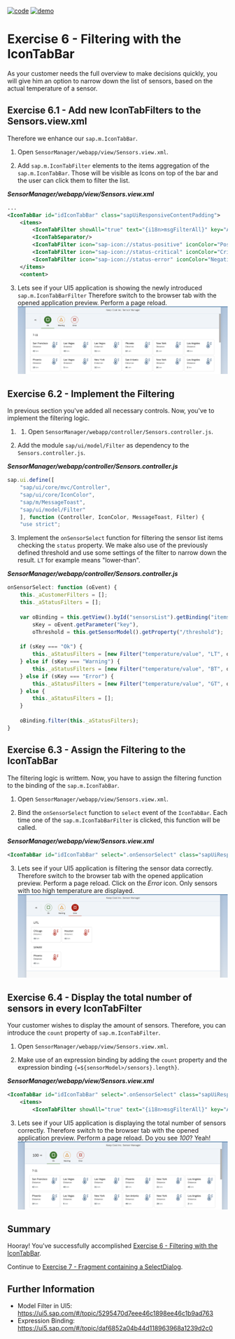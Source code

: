 [![code](https://flat.badgen.net/badge/code/available/green?icon=github)](https://github.com/SAP-samples/teched2020-DEV164/tree/code/ex6/TechEd2020)
[![demo](https://flat.badgen.net/badge/demo/deployed/blue?icon=chrome)](https://sap-samples.github.io/teched2020-dev164/exercises/ex6/TechEd2020/SensorManager/webapp/)

# Exercise 6 - Filtering with the IconTabBar

As your customer needs the full overview to make decisions quickly, you will give him an option to narrow down the list of sensors, based on the actual temperature of a sensor.

## Exercise 6.1 - Add new IconTabFilters to the Sensors.view.xml

Therefore we enhance our `sap.m.IconTabBar`.

1. Open `SensorManager/webapp/view/Sensors.view.xml`.

2. Add `sap.m.IconTabFilter` elements to the items aggregation of the `sap.m.IconTabBar`. Those will be visible as Icons on top of the bar and the user can click them to filter the list.

***SensorManager/webapp/view/Sensors.view.xml***

````xml
...
<IconTabBar id="idIconTabBar" class="sapUiResponsiveContentPadding">
    <items>
        <IconTabFilter showAll="true" text="{i18n>msgFilterAll}" key="All"/>
        <IconTabSeparator/>
        <IconTabFilter icon="sap-icon://status-positive" iconColor="Positive" text="{i18n>msgFilterOk}" key="Ok"/>
        <IconTabFilter icon="sap-icon://status-critical" iconColor="Critical" text="{i18n>msgFilterWarning}" key="Warning"/>
        <IconTabFilter icon="sap-icon://status-error" iconColor="Negative" text="{i18n>msgFilterError}" key="Error"/>
    </items>
    <content>
````

3. Lets see if your UI5 application is showing the newly introduced `sap.m.IconTabBarFilter` Therefore switch to the browser tab with the opened application preview. Perform a page reload.
<br>![](images/06_01_0010.png)

## Exercise 6.2 - Implement the Filtering

In previous section you've added all necessary controls. Now, you've to implement the filtering logic.

1. 1. Open `SensorManager/webapp/controller/Sensors.controller.js`.

2. Add the module `sap/ui/model/Filter` as dependency to the `Sensors.controller.js`.

***SensorManager/webapp/controller/Sensors.controller.js***

````js
sap.ui.define([
    "sap/ui/core/mvc/Controller",
    "sap/ui/core/IconColor",
    "sap/m/MessageToast",
    "sap/ui/model/Filter"
    ], function (Controller, IconColor, MessageToast, Filter) {
    "use strict";
````

3. Implement the `onSensorSelect` function for filtering the sensor list items checking the `status` property. We make also use of the previously defined threshold and use some settings of the filter to narrow down the result. `LT` for example means "lower-than".

***SensorManager/webapp/controller/Sensors.controller.js***

````js
onSensorSelect: function (oEvent) {
    this._aCustomerFilters = [];
    this._aStatusFilters = [];

    var oBinding = this.getView().byId("sensorsList").getBinding("items"),
        sKey = oEvent.getParameter("key"),
        oThreshold = this.getSensorModel().getProperty("/threshold");

    if (sKey === "Ok") {
        this._aStatusFilters = [new Filter("temperature/value", "LT", oThreshold.warning, false)];
    } else if (sKey === "Warning") {
        this._aStatusFilters = [new Filter("temperature/value", "BT", oThreshold.warning, oThreshold.error, false)];
    } else if (sKey === "Error") {
        this._aStatusFilters = [new Filter("temperature/value", "GT", oThreshold.error, false)];
    } else {
        this._aStatusFilters = [];
    }

    oBinding.filter(this._aStatusFilters);
}
````

## Exercise 6.3 - Assign the Filtering to the IconTabBar

The filtering logic is writtem. Now, you have to assign the filtering function to the binding of the `sap.m.IconTabBar`.

1. Open `SensorManager/webapp/view/Sensors.view.xml`.

2. Bind the `onSensorSelect` function to `select` event of the `IconTabBar`. Each time one of the `sap.m.IconTabBarFilter` is clicked, this function will be called.

***SensorManager/webapp/view/Sensors.view.xml***

````xml
<IconTabBar id="idIconTabBar" select=".onSensorSelect" class="sapUiResponsiveContentPadding">
````

3. Lets see if your UI5 application is filtering the sensor data correctly. Therefore switch to the browser tab with the opened application preview. Perform a page reload. Click on the *Error* icon. Only sensors with too high temperature are displayed.
<br>![](images/06_03_0010.png)

## Exercise 6.4 - Display the total number of sensors in every IconTabFilter

Your customer wishes to display the amount of sensors. Therefore, you can introduce the `count` property of `sap.m.IconTabFilter`.

1. Open `SensorManager/webapp/view/Sensors.view.xml`.

2. Make use of an expression binding by adding the `count` property and the expression binding `{=${sensorModel>/sensors}.length}`.

***SensorManager/webapp/view/Sensors.view.xml***

````xml
<IconTabBar id="idIconTabBar" select=".onSensorSelect" class="sapUiResponsiveContentPadding">
    <items>
        <IconTabFilter showAll="true" text="{i18n>msgFilterAll}" key="All" count="{=${sensorModel>/sensors}.length}"/>
````

3. Lets see if your UI5 application is displaying the total number of sensors correctly. Therefore switch to the browser tab with the opened application preview. Perform a page reload. Do you see *100*? Yeah!
<br>![](images/06_04_0010.png)

## Summary

Hooray! You've successfully accomplished [Exercise 6 - Filtering with the IconTabBar](#exercise-6---filtering-with-the-icontabbar). 

Continue to [Exercise 7 - Fragment containing a SelectDialog](../ex7/README.md).

## Further Information

* Model Filter in UI5: https://ui5.sap.com/#/topic/5295470d7eee46c1898ee46c1b9ad763
* Expression Binding: https://ui5.sap.com/#/topic/daf6852a04b44d118963968a1239d2c0
